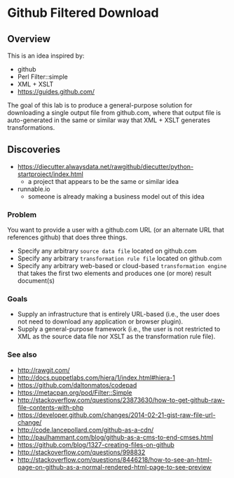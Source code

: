 # Github Filtered Download

## Overview

This is an idea inspired by:

* github
* Perl Filter::simple
* XML + XSLT 
* https://guides.github.com/

The goal of this lab is to produce a general-purpose solution for downloading a single output file from github.com, where that output file is auto-generated in the same or similar way that XML + XSLT generates transformations.

## Discoveries

* https://diecutter.alwaysdata.net/rawgithub/diecutter/python-startproject/index.html
    * a project that appears to be the same or similar idea
* runnable.io
   * someone is already making a business model out of this idea

### Problem

You want to provide a user with a github.com URL (or an alternate URL that references github) that does three things.

* Specify any arbitrary `source data file` located on github.com
* Specify any arbitrary `transformation rule file` located on github.com
* Specify any arbitrary web-based or cloud-based `transformation engine` that takes the first two elements and produces one (or more) result document(s)

### Goals

* Supply an infrastructure that is entirely URL-based (i.e., the user does not need to download any application or browser plugin).
* Supply a general-purpose framework (i.e., the user is not restricted to XML as the source data file nor XSLT as the transformation rule file).

### See also

* http://rawgit.com/
* http://docs.puppetlabs.com/hiera/1/index.html#hiera-1
* https://github.com/daltonmatos/codepad
* https://metacpan.org/pod/Filter::Simple
* http://stackoverflow.com/questions/23873630/how-to-get-github-raw-file-contents-with-php
* https://developer.github.com/changes/2014-02-21-gist-raw-file-url-change/
* http://code.lancepollard.com/github-as-a-cdn/
* http://paulhammant.com/blog/github-as-a-cms-to-end-cmses.html
* https://github.com/blog/1327-creating-files-on-github
* http://stackoverflow.com/questions/998832
* http://stackoverflow.com/questions/8446218/how-to-see-an-html-page-on-github-as-a-normal-rendered-html-page-to-see-preview

